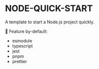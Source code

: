 # NODE-QUICK-START

A template to start a Node.js project quickly.

🌟 Feature by-default:

- esmodule
- typescript
- jest
- pnpm
- prettier

